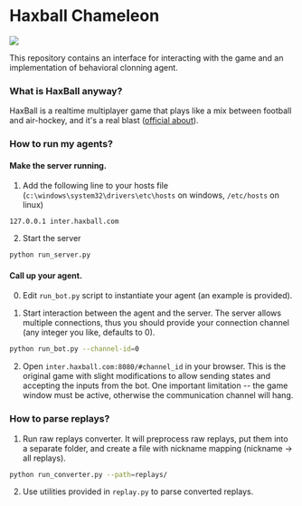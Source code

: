 # Haxball Chameleon
<img src="https://github.com/vkurenkov/haxball-imitator/blob/master/haxball-big-min.png">

This repository contains an interface for interacting with the game and an implementation of behavioral clonning agent.

### What is HaxBall anyway?

HaxBall is a realtime multiplayer game that plays like a mix between football and air-hockey, and it's a real blast ([official about](https://www.haxball.com/about)).


### How to run my agents?

#### Make the server running.

1. Add the following line to your hosts file (`c:\windows\system32\drivers\etc\hosts` on windows, `/etc/hosts` on linux)
```
127.0.0.1 inter.haxball.com
```

2. Start the server
```bash
python run_server.py
```

#### Call up your agent.

0. Edit `run_bot.py` script to instantiate your agent (an example is provided).

1. Start interaction between the agent and the server. The server allows multiple connections, thus you should provide your connection channel (any integer you like, defaults to 0).
```bash
python run_bot.py --channel-id=0
```

2. Open `inter.haxball.com:8080/#channel_id` in your browser. This is the original game with slight modifications to allow sending states and accepting the inputs from the bot. One important limitation -- the game window must be active, otherwise the communication channel will hang.

### How to parse replays?

1. Run raw replays converter. It will preprocess raw replays, put them into a separate folder, and create a file with nickname mapping (nickname -> all replays).
```bash
python run_converter.py --path=replays/
```

2. Use utilities provided in `replay.py` to parse converted replays.
